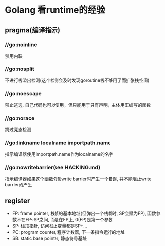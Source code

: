 # Golang 看runtime的经验

## pragma(编译指示)

### //go:noinline

禁用内联

### //go:nosplit

不进行栈溢出检测(这个检测会及时发现goroutine栈不够用了而扩张栈空间)

### //go:noescape

禁止逃逸, 自己代码也可以使用，但只能用于只有声明，主体用汇编写的函数

### //go:norace

跳过竞态检测

### //go:linkname localname importpath.name

指示编译器使用importpath.name作为localname的名字

### //go:nowritebarrier(see HACKING.md)

指示编译器如果这个函数包含write barrier时产生一个错误, 并不能阻止write barrier的产生

## register

- FP: frame pointer, 栈帧的基本地址(但弹出一个栈帧时, SP会赋为FP), 函数参数不在FP~SP之间, 而是在FP上, 0(FP)是第一个参数
- SP: 栈顶指针, 访问栈上变量都是SP+...
- PC: program counter, 程序计数器, 下一条指令运行的地址
- SB: static base pointer, 静态符号基址
